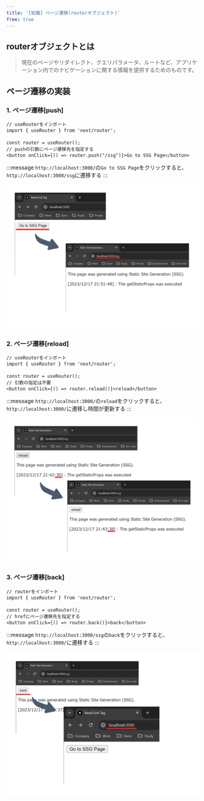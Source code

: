```yaml
---
title: '[知識] ページ遷移(routerオブジェクト)'
free: true
---
```


## routerオブジェクトとは

> 現在のページやリダイレクト、クエリパラメータ、ルートなど、アプリケーション内でのナビゲーションに関する情報を提供するためのものです。

## ページ遷移の実装

### 1. ページ遷移[push]

```tsx
// useRouterをインポート
import { useRouter } from 'next/router';

const router = useRouter();
// pushの引数にページ遷移先を指定する
<button onClick={() => router.push("/ssg")}>Go to SSG Page</button>
```
:::message
`http://localhost:3000/`の`Go to SSG Page`をクリックすると、<br>`http://localhost:3000/ssg`に遷移する
:::

![nextjs-router-step01](/images/books/nextjs-ts-tutorial/router/nextjs-router-step01.png)


### 2. ページ遷移[reload]
```tsx
// useRouterをインポート
import { useRouter } from 'next/router';

const router = useRouter();
// 引数の指定は不要
<button onClick={() => router.reload()}>reload</button>
```

:::message
`http://localhost:3000/`の`reload`をクリックすると、<br>`http://localhost:3000/`に遷移し時間が更新する
:::

![nextjs-router-step02](/images/books/nextjs-ts-tutorial/router/nextjs-router-step02.png)

### 3. ページ遷移[back]

```tsx
// routerをインポート
import { useRouter } from 'next/router';

const router = useRouter();
// hrefにページ遷移先を指定する
<button onClick={() => router.back()}>back</button>
```

:::message
`http://localhost:3000/ssg`の`back`をクリックすると、<br>`http://localhost:3000/`に遷移する
:::

![nextjs-router-step03](/images/books/nextjs-ts-tutorial/router/nextjs-router-step03.png)